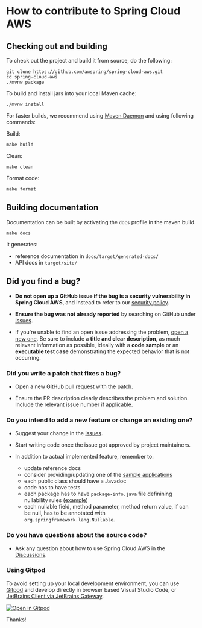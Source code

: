 # How to contribute to Spring Cloud AWS

## Checking out and building

To check out the project and build it from source, do the following:

```
git clone https://github.com/awspring/spring-cloud-aws.git
cd spring-cloud-aws
./mvnw package
```

To build and install jars into your local Maven cache:

```
./mvnw install
```

For faster builds, we recommend using [Maven Daemon](https://github.com/apache/maven-mvnd) and using following commands:

Build:

```
make build
```

Clean:

```
make clean
```

Format code:

```
make format
```

## Building documentation

Documentation can be built by activating the `docs` profile in the maven build.

```
make docs
```

It generates:

- reference documentation in `docs/target/generated-docs/`
- API docs in `target/site/`

## **Did you find a bug?**

* **Do not open up a GitHub issue if the bug is a security vulnerability
  in Spring Cloud AWS**, and instead to refer to our [security policy](https://github.com/awspring/spring-cloud-aws/blob/main/SECURITY.md).

* **Ensure the bug was not already reported** by searching on GitHub under [Issues](https://github.com/awspring/spring-cloud-aws/issues).

* If you're unable to find an open issue addressing the problem, [open a new one](https://github.com/awspring/spring-cloud-aws/issues/new). Be sure to include a **title and clear description**, as much relevant information as possible, ideally with a **code sample** or an **executable test case** demonstrating the expected behavior that is not occurring.

### **Did you write a patch that fixes a bug?**

* Open a new GitHub pull request with the patch.

* Ensure the PR description clearly describes the problem and solution. Include the relevant issue number if applicable.

### **Do you intend to add a new feature or change an existing one?**

* Suggest your change in the [Issues](https://github.com/awspring/spring-cloud-aws/issues).

* Start writing code once the issue got approved by project maintainers.

* In addition to actual implemented feature, remember to:

    * update reference docs
    * consider providing/updating one of the [sample applications](https://github.com/awspring/spring-cloud-aws/tree/main/spring-cloud-aws-samples)
    * each public class should have a Javadoc
    * code has to have tests
    * each package has to have `package-info.java` file definining nullability rules ([example](https://github.com/awspring/spring-cloud-aws/blob/main/spring-cloud-aws-core/src/main/java/io/awspring/cloud/core/package-info.java))
    * each nullable field, method parameter, method return value, if can be null, has to be annotated with `org.springframework.lang.Nullable`.

### **Do you have questions about the source code?**

* Ask any question about how to use Spring Cloud AWS in the [Discussions](https://github.com/awspring/spring-cloud-aws/discussions).

### **Using Gitpod**

To avoid setting up your local development environment, you can use [Gitpod](https://www.gitpod.io/) and develop directly in browser based Visual Studio Code, or [JetBrains Client via JetBrains Gateway](https://www.gitpod.io/docs/ides-and-editors/jetbrains-gateway).

[![Open in Gitpod](https://gitpod.io/button/open-in-gitpod.svg)](https://gitpod.io/#https://github.com/awspring/spring-cloud-aws/)

Thanks!
